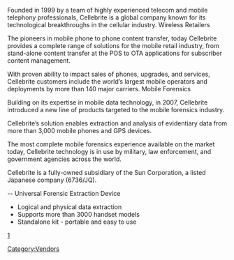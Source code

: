 Founded in 1999 by a team of highly experienced telecom and mobile
telephony professionals, Cellebrite is a global company known for its
technological breakthroughs in the cellular industry. Wireless Retailers

The pioneers in mobile phone to phone content transfer, today Cellebrite
provides a complete range of solutions for the mobile retail industry,
from stand-alone content transfer at the POS to OTA applications for
subscriber content management.

With proven ability to impact sales of phones, upgrades, and services,
Cellebrite customers include the world’s largest mobile operators and
deployments by more than 140 major carriers. Mobile Forensics

Building on its expertise in mobile data technology, in 2007, Cellebrite
introduced a new line of products targeted to the mobile forensics
industry.

Cellebrite’s solution enables extraction and analysis of evidentiary
data from more than 3,000 mobile phones and GPS devices.

The most complete mobile forensics experience available on the market
today, Cellebrite technology is in use by military, law enforcement, and
government agencies across the world.

Cellebrite is a fully-owned subsidiary of the Sun Corporation, a listed
Japanese company (6736/JQ).

-- Universal Forensic Extraction Device

- Logical and physical data extraction
- Supports more than 3000 handset models
- Standalone kit - portable and easy to use

[1](http://www.cellebrite.com/)

[Category:Vendors](Category:Vendors "wikilink")